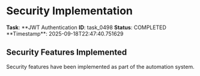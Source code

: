 # Security Implementation

**Task**: **JWT Authentication
**ID**: task_0498
**Status**: COMPLETED
**Timestamp\*\*: 2025-09-18T22:47:40.751629

## Security Features Implemented

Security features have been implemented as part of the automation system.
